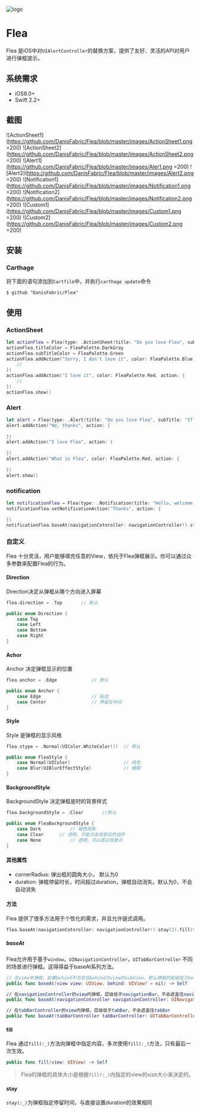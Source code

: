 ![logo](https://github.com/DanisFabric/Flea/blob/master/images/logo.png)
# Flea

Flea 是iOS中对`UIAlertController`的替换方案，提供了友好、灵活的API对用户进行弹框提示。

## 系统需求

- iOS8.0+
- Swift 2.2+

## 截图

![ActionSheet1](https://github.com/DanisFabric/Flea/blob/master/images/ActionSheet1.png =200)
![ActionSheet2](https://github.com/DanisFabric/Flea/blob/master/images/ActionSheet2.png =200)
![Alert1](https://github.com/DanisFabric/Flea/blob/master/images/Aler1.png =200)
![Alert2](https://github.com/DanisFabric/Flea/blob/master/images/Alert2.png =200)
![Notification1](https://github.com/DanisFabric/Flea/blob/master/images/Notification1.png =200)
![Notification2](https://github.com/DanisFabric/Flea/blob/master/images/Notification2.png =200)
![Custom1](https://github.com/DanisFabric/Flea/blob/master/images/Custom1.png =200)
![Custom2](https://github.com/DanisFabric/Flea/blob/master/images/Custom2.png =200)
## 安装

### Carthage 

将下面的语句添加到`Cartfile`中，并执行`carthage update`命令

```ogdl
$ github "DanisFabric/Flea"
```

## 使用

### ActionSheet

```swift
let actionFlea = Flea(type: .ActionSheet(title: "Do you love Flea", subTitle: "If you love it, you can star Flea on GitHub"))
actionFlea.titleColor = FleaPalette.DarkGray
actionFlea.subTitleColor = FleaPalette.Green
actionFlea.addAction("Sorry, I don't love it", color: FleaPalette.Blue, action: { 
	//        
})
actionFlea.addAction("I love it", color: FleaPalette.Red, action: { 
	//           
})
actionFlea.show()

```

### Alert

```swift
let alert = Flea(type: .Alert(title: "Do you love Flea", subTitle: "If you love Flea, you may start it on GitHub"))
alert.addAction("No, thanks", action: { 
                
})
alert.addAction("I love Flea", action: { 
                
})
alert.addAction("What is Flea", color: FleaPalette.Red, action: { 
                
})
alert.show()
```

### notification 

```swift
let notificationFlea = Flea(type: .Notification(title: "Hello, welcome to use Flea"))
notificationFlea.setNotificationAction("Thanks", action: { 
                
})
notificationFlea.baseAt(navigationCotnroller: navigationController!).stay(2).show()
```
### 自定义

Flea 十分灵活，用户能够填充任意的View，依托于Flea弹框展示。你可以通过众多参数来配置Flea的行为。

#### Direction

Direction决定从弹框从哪个方向进入屏幕

```swift
flea.direction = .Top 		// 默认

public enum Direction {
    case Top
    case Left
    case Bottom
    case Right
}

```

#### Achor

Anchor 决定弹框显示的位置

```swift
flea.anchor = .Edge 			// 默认

public enum Anchor {
    case Edge					// 贴边
    case Center					// 停留在中间
}
```

#### Style

Style 是弹框的显示风格

```swift
flea.stype = .Normal(UIColor.WhiteColor())	// 默认

public enum FleaStyle {
    case Normal(UIColor)					// 纯色
    case Blur(UIBlurEffectStyle)			// 模糊
}
```

#### BackgroundStyle

BackgroundStyle 决定弹框是时的背景样式
```swift
flea.backgroundStyle = .Clear		//默认

public enum FleaBackgroundStyle {
    case Dark			// 暗色阴影
    case Clear		// 透明，不能点击背景后的组件
    case None			// 透明，可以透过背景点
}
```

#### 其他属性

* cornerRadius: 弹出框的圆角大小， 默认为0
* duration: 弹框停留时长，时间超过duration，弹框自动消失。默认为0，不会 自动消失

#### 方法

Flea 提供了很多方法用于个性化的需求，并且允许链式调用。

```swift
flea.baseAt(navigationCotnroller: navigationController!).stay(2).fill(testView).show()
```

##### baseAt

Flea允许用于基于`window`，`UINavigationController`，`UITabBarController` 不同的场景进行弹框。这得得益于baseAt系列方法。

```swift
// 在view中弹框，如果behind不为空且behind为view的subView，那么弹框的层级低于behind
public func baseAt(view view: UIView, behind: UIView? = nil) -> Self

// 在navigationController的view内弹框，层级低于navigationBar，不会遮盖住navigationBar
public func baseAt(navigationCotnroller navigationController: UINavigationController) -> Self

// 在tabBarController的view内弹框，层级低于tabBar，不会遮盖住tabBar
public func baseAt(tabBarController tabBarController: UITabBarController) -> Self

```

#### fill

Flea 通过`fill(:_)`方法向弹框中指定内容，多次使用`fill(:_)`方法，只有最后一次生效。

```swift
public func fill(view: UIView) -> Self
```
> Flea的弹框的具体大小是根据`fill(:_)`内指定的view的size大小来决定的。


#### stay

`stay(:_)`为弹框指定停留时间，与直接设置duration的效果相同

